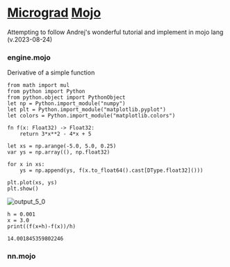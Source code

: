 # [Micrograd](https://youtu.be/VMj-3S1tku0?si=EpDtCDZ-rv9ClTwC) [Mojo](https://docs.modular.com/mojo/)

Attempting to follow Andrej's wonderful tutorial and implement in mojo lang (v.2023-08-24)

### engine.mojo

Derivative of a simple function


```mojo
from math import mul
from python import Python
from python.object import PythonObject
let np = Python.import_module("numpy")
let plt = Python.import_module("matplotlib.pyplot")
let colors = Python.import_module("matplotlib.colors")
```


```mojo
fn f(x: Float32) -> Float32:
    return 3*x**2 - 4*x + 5
```


```mojo
let xs = np.arange(-5.0, 5.0, 0.25)
var ys = np.array((), np.float32)
 
for x in xs:
    ys = np.append(ys, f(x.to_float64().cast[DType.float32]()))

plt.plot(xs, ys)
plt.show()
```


![output_5_0](https://github.com/thomas-gale/micrograd-mojo/assets/11990706/61ee848e-04b0-4b72-98c4-2198f52a29eb)
    


    



```mojo
h = 0.001
x = 3.0
print((f(x+h)-f(x))/h)
```

    14.001845359802246


### nn.mojo


```mojo

```

